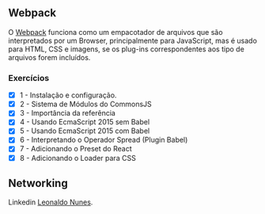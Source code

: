 ## Webpack

O <a href="https://webpack.js.org/" target="_blank">Webpack</a> funciona como um empacotador de arquivos que são interpretados por um Browser, principalmente para JavaScript, mas é usado para HTML, CSS e imagens, se os plug-ins correspondentes aos tipo de arquivos forem incluídos.

### Exercícios

- [x] 1 - Instalação e configuração.
- [x] 2 - Sistema de Módulos do CommonsJS
- [x] 3 - Importância da referência
- [x] 4 - Usando EcmaScript 2015 sem Babel
- [x] 5 - Usando EcmaScript 2015 com Babel
- [x] 6 - Interpretando o Operador Spread (Plugin Babel)
- [x] 7 - Adicionando o Preset do React
- [x] 8 - Adicionando o Loader para CSS

## Networking

Linkedin <a href="http://linkedin.com/in/leonaldo-nunes-4a3132188" target="_blank">Leonaldo Nunes</a>.
